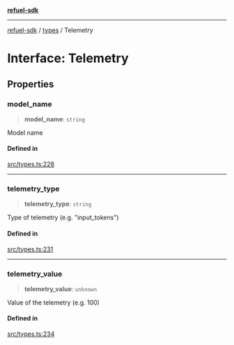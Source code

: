 [**refuel-sdk**](../../README.md)

***

[refuel-sdk](../../modules.md) / [types](../README.md) / Telemetry

# Interface: Telemetry

## Properties

### model\_name

> **model\_name**: `string`

Model name

#### Defined in

[src/types.ts:228](https://github.com/refuel-ai/refuel-sdk/blob/f2e28ab259fcf3e0cbb5ccf9e6bee5d2eda4cd6f/src/types.ts#L228)

***

### telemetry\_type

> **telemetry\_type**: `string`

Type of telemetry (e.g. "input_tokens")

#### Defined in

[src/types.ts:231](https://github.com/refuel-ai/refuel-sdk/blob/f2e28ab259fcf3e0cbb5ccf9e6bee5d2eda4cd6f/src/types.ts#L231)

***

### telemetry\_value

> **telemetry\_value**: `unknown`

Value of the telemetry (e.g. 100)

#### Defined in

[src/types.ts:234](https://github.com/refuel-ai/refuel-sdk/blob/f2e28ab259fcf3e0cbb5ccf9e6bee5d2eda4cd6f/src/types.ts#L234)
